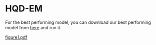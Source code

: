# HQD-EM

For the best performing model, you can download our best performing model from [here](https://drive.google.com/drive/folders/1_TRvpEN4jpQ4DiIYfSzg5Ilsp58eBOJd?usp=sharing) and run it.

[figure1.pdf](https://github.com/user-attachments/files/21711004/figure1.pdf)
